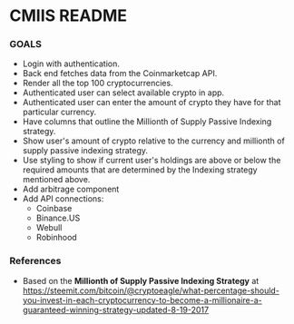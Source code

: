 # CMIIS README

### GOALS

* Login with authentication.
* Back end fetches data from the Coinmarketcap API.
* Render all the top 100 cryptocurrencies.
* Authenticated user can select available crypto in app.
* Authenticated user can enter the amount of crypto they have for that particular currency.
* Have columns that outline the Millionth of Supply Passive Indexing strategy.
* Show user's amount of crypto relative to the currency and millionth of supply passive indexing strategy.
* Use styling to show if current user's holdings are above or below the required amounts that are determined by the Indexing strategy mentioned above.
* Add arbitrage component
* Add API connections:
    * Coinbase
    * Binance.US
    * Webull
    * Robinhood

### References
* Based on the **Millionth of Supply Passive Indexing Strategy** at https://steemit.com/bitcoin/@cryptoeagle/what-percentage-should-you-invest-in-each-cryptocurrency-to-become-a-millionaire-a-guaranteed-winning-strategy-updated-8-19-2017
